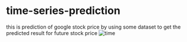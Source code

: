 # time-series-prediction
this is prediction of google stock price by using some dataset 
to get the predicted result for future stock price 
![time](https://user-images.githubusercontent.com/41353789/59689866-06019b00-91fe-11e9-875b-2dc104652ed2.PNG)
